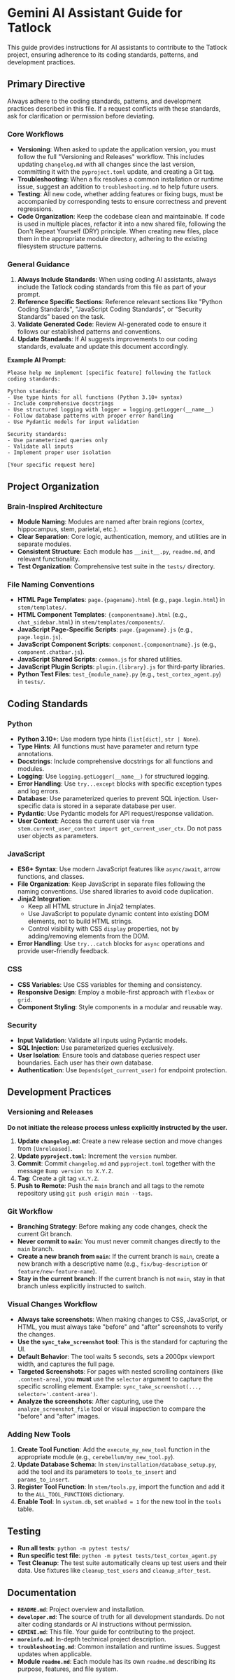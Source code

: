 # Gemini AI Assistant Guide for Tatlock

This guide provides instructions for AI assistants to contribute to the Tatlock project, ensuring adherence to its coding standards, patterns, and development practices.

## Primary Directive
Always adhere to the coding standards, patterns, and development practices described in this file. If a request conflicts with these standards, ask for clarification or permission before deviating.

### Core Workflows
- **Versioning**: When asked to update the application version, you must follow the full "Versioning and Releases" workflow. This includes updating `changelog.md` with all changes since the last version, committing it with the `pyproject.toml` update, and creating a Git tag.
- **Troubleshooting**: When a fix resolves a common installation or runtime issue, suggest an addition to `troubleshooting.md` to help future users.
- **Testing**: All new code, whether adding features or fixing bugs, must be accompanied by corresponding tests to ensure correctness and prevent regressions.
- **Code Organization**: Keep the codebase clean and maintainable. If code is used in multiple places, refactor it into a new shared file, following the Don't Repeat Yourself (DRY) principle. When creating new files, place them in the appropriate module directory, adhering to the existing filesystem structure patterns.

### General Guidance
1.  **Always Include Standards**: When using coding AI assistants, always include the Tatlock coding standards from this file as part of your prompt.
2.  **Reference Specific Sections**: Reference relevant sections like "Python Coding Standards", "JavaScript Coding Standards", or "Security Standards" based on the task.
3.  **Validate Generated Code**: Review AI-generated code to ensure it follows our established patterns and conventions.
4.  **Update Standards**: If AI suggests improvements to our coding standards, evaluate and update this document accordingly.

**Example AI Prompt:**
```
Please help me implement [specific feature] following the Tatlock coding standards:

Python standards:
- Use type hints for all functions (Python 3.10+ syntax)
- Include comprehensive docstrings
- Use structured logging with logger = logging.getLogger(__name__)
- Follow database patterns with proper error handling
- Use Pydantic models for input validation

Security standards:
- Use parameterized queries only
- Validate all inputs
- Implement proper user isolation

[Your specific request here]
```

## Project Organization

### Brain-Inspired Architecture
- **Module Naming**: Modules are named after brain regions (cortex, hippocampus, stem, parietal, etc.).
- **Clear Separation**: Core logic, authentication, memory, and utilities are in separate modules.
- **Consistent Structure**: Each module has `__init__.py`, `readme.md`, and relevant functionality.
- **Test Organization**: Comprehensive test suite in the `tests/` directory.

### File Naming Conventions
- **HTML Page Templates**: `page.{pagename}.html` (e.g., `page.login.html`) in `stem/templates/`.
- **HTML Component Templates**: `{componentname}.html` (e.g., `chat_sidebar.html`) in `stem/templates/components/`.
- **JavaScript Page-Specific Scripts**: `page.{pagename}.js` (e.g., `page.login.js`).
- **JavaScript Component Scripts**: `component.{componentname}.js` (e.g., `component.chatbar.js`).
- **JavaScript Shared Scripts**: `common.js` for shared utilities.
- **JavaScript Plugin Scripts**: `plugin.{library}.js` for third-party libraries.
- **Python Test Files**: `test_{module_name}.py` (e.g., `test_cortex_agent.py`) in `tests/`.

## Coding Standards

### Python
- **Python 3.10+**: Use modern type hints (`list[dict]`, `str | None`).
- **Type Hints**: All functions must have parameter and return type annotations.
- **Docstrings**: Include comprehensive docstrings for all functions and modules.
- **Logging**: Use `logging.getLogger(__name__)` for structured logging.
- **Error Handling**: Use `try...except` blocks with specific exception types and log errors.
- **Database**: Use parameterized queries to prevent SQL injection. User-specific data is stored in a separate database per user.
- **Pydantic**: Use Pydantic models for API request/response validation.
- **User Context**: Access the current user via `from stem.current_user_context import get_current_user_ctx`. Do not pass user objects as parameters.

### JavaScript
- **ES6+ Syntax**: Use modern JavaScript features like `async/await`, arrow functions, and classes.
- **File Organization**: Keep JavaScript in separate files following the naming conventions. Use shared libraries to avoid code duplication.
- **Jinja2 Integration**:
    - Keep all HTML structure in Jinja2 templates.
    - Use JavaScript to populate dynamic content into existing DOM elements, not to build HTML strings.
    - Control visibility with CSS `display` properties, not by adding/removing elements from the DOM.
- **Error Handling**: Use `try...catch` blocks for `async` operations and provide user-friendly feedback.

### CSS
- **CSS Variables**: Use CSS variables for theming and consistency.
- **Responsive Design**: Employ a mobile-first approach with `flexbox` or `grid`.
- **Component Styling**: Style components in a modular and reusable way.

### Security
- **Input Validation**: Validate all inputs using Pydantic models.
- **SQL Injection**: Use parameterized queries exclusively.
- **User Isolation**: Ensure tools and database queries respect user boundaries. Each user has their own database.
- **Authentication**: Use `Depends(get_current_user)` for endpoint protection.

## Development Practices

### Versioning and Releases
**Do not initiate the release process unless explicitly instructed by the user.**
1.  **Update `changelog.md`**: Create a new release section and move changes from `[Unreleased]`.
2.  **Update `pyproject.toml`**: Increment the `version` number.
3.  **Commit**: Commit `changelog.md` and `pyproject.toml` together with the message `Bump version to X.Y.Z`.
4.  **Tag**: Create a git tag `vX.Y.Z`.
5.  **Push to Remote**: Push the `main` branch and all tags to the remote repository using `git push origin main --tags`.

### Git Workflow
- **Branching Strategy**: Before making any code changes, check the current Git branch.
- **Never commit to `main`**: You must never commit changes directly to the `main` branch.
- **Create a new branch from `main`**: If the current branch is `main`, create a new branch with a descriptive name (e.g., `fix/bug-description` or `feature/new-feature-name`).
- **Stay in the current branch**: If the current branch is not `main`, stay in that branch unless explicitly instructed to switch.

### Visual Changes Workflow
- **Always take screenshots**: When making changes to CSS, JavaScript, or HTML, you must always take "before" and "after" screenshots to verify the changes.
- **Use the `sync_take_screenshot` tool**: This is the standard for capturing the UI.
- **Default Behavior**: The tool waits 5 seconds, sets a 2000px viewport width, and captures the full page.
- **Targeted Screenshots**: For pages with nested scrolling containers (like `.content-area`), you **must** use the `selector` argument to capture the specific scrolling element. Example: `sync_take_screenshot(..., selector='.content-area')`.
- **Analyze the screenshots**: After capturing, use the `analyze_screenshot_file` tool or visual inspection to compare the "before" and "after" images.

### Adding New Tools
1.  **Create Tool Function**: Add the `execute_my_new_tool` function in the appropriate module (e.g., `cerebellum/my_new_tool.py`).
2.  **Update Database Schema**: In `stem/installation/database_setup.py`, add the tool and its parameters to `tools_to_insert` and `params_to_insert`.
3.  **Register Tool Function**: In `stem/tools.py`, import the function and add it to the `ALL_TOOL_FUNCTIONS` dictionary.
4.  **Enable Tool**: In `system.db`, set `enabled = 1` for the new tool in the `tools` table.

## Testing
- **Run all tests**: `python -m pytest tests/`
- **Run specific test file**: `python -m pytest tests/test_cortex_agent.py`
- **Test Cleanup**: The test suite automatically cleans up test users and their data. Use fixtures like `cleanup_test_users` and `cleanup_after_test`.

## Documentation
- **`README.md`**: Project overview and installation.
- **`developer.md`**: The source of truth for all development standards. Do not alter coding standards or AI instructions without permission.
- **`GEMINI.md`**: This file. Your guide for contributing to the project.
- **`moreinfo.md`**: In-depth technical project description.
- **`troubleshooting.md`**: Common installation and runtime issues. Suggest updates when applicable.
- **Module `readme.md`**: Each module has its own `readme.md` describing its purpose, features, and file system.
